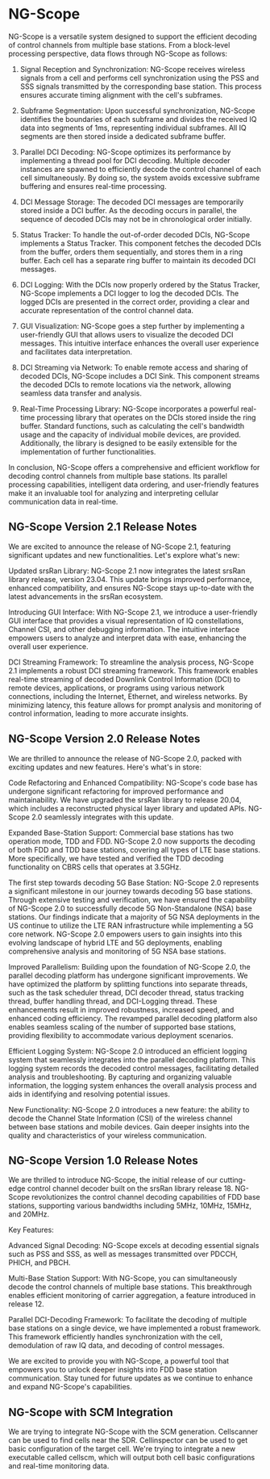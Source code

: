 NG-Scope
========

NG-Scope is a versatile system designed to support the efficient decoding of control channels from multiple base stations. From a block-level processing perspective, data flows through  NG-Scope as follows:
 
1. 	Signal Reception and Synchronization:
NG-Scope receives wireless signals from a cell and performs cell synchronization using the PSS and SSS signals transmitted by the corresponding base station. This process ensures accurate timing alignment with the cell's subframes.
 
2. 	Subframe Segmentation:
Upon successful synchronization, NG-Scope identifies the boundaries of each subframe and divides the received IQ data into segments of 1ms, representing individual subframes. All IQ segments are then stored inside a dedicated subframe buffer.
 
3. 	Parallel DCI Decoding:
NG-Scope optimizes its performance by implementing a thread pool for DCI decoding. Multiple decoder instances are spawned to efficiently decode the control channel of each cell simultaneously. By doing so, the system avoids excessive subframe buffering and ensures real-time processing.
 
4. 	DCI Message Storage:
The decoded DCI messages are temporarily stored inside a DCI buffer. As the decoding occurs in parallel, the sequence of decoded DCIs may not be in chronological order initially.
 
5. 	Status Tracker:
To handle the out-of-order decoded DCIs, NG-Scope implements a Status Tracker. This component fetches the decoded DCIs from the buffer, orders them sequentially, and stores them in a ring buffer. Each cell has a separate ring buffer to maintain its decoded DCI messages.
 
6. 	DCI Logging:
With the DCIs now properly ordered by the Status Tracker, NG-Scope implements a DCI logger to log the decoded DCIs. The logged DCIs are presented in the correct order, providing a clear and accurate representation of the control channel data.
 
7. 	GUI Visualization:
NG-Scope goes a step further by implementing a user-friendly GUI that allows users to visualize the decoded DCI messages. This intuitive interface enhances the overall user experience and facilitates data interpretation.
 
8. 	DCI Streaming via Network:
To enable remote access and sharing of decoded DCIs, NG-Scope includes a DCI Sink. This component streams the decoded DCIs to remote locations via the network, allowing seamless data transfer and analysis.
 
9. 	Real-Time Processing Library:
NG-Scope incorporates a powerful real-time processing library that operates on the DCIs stored inside the ring buffer. Standard functions, such as calculating the cell's bandwidth usage and the capacity of individual mobile devices, are provided. Additionally, the library is designed to be easily extensible for the implementation of further functionalities.
 
In conclusion, NG-Scope offers a comprehensive and efficient workflow for decoding control channels from multiple base stations. Its parallel processing capabilities, intelligent data ordering, and user-friendly features make it an invaluable tool for analyzing and interpreting cellular communication data in real-time.

## NG-Scope Version 2.1 Release Notes

We are excited to announce the release of NG-Scope 2.1, featuring significant updates and new functionalities. Let's explore what's new:
 
Updated srsRan Library: NG-Scope 2.1 now integrates the latest srsRan library release, version 23.04. This update brings improved performance, enhanced compatibility, and ensures NG-Scope stays up-to-date with the latest advancements in the srsRan ecosystem.
 
Introducing GUI Interface: With NG-Scope 2.1, we introduce a user-friendly GUI interface that provides a visual representation of IQ constellations, Channel CSI, and other debugging information. The intuitive interface empowers users to analyze and interpret data with ease, enhancing the overall user experience.
 
DCI Streaming Framework: To streamline the analysis process, NG-Scope 2.1 implements a robust DCI streaming framework. This framework enables real-time streaming of decoded Downlink Control Information (DCI) to remote devices, applications, or programs using various network connections, including the Internet, Ethernet, and wireless networks. By minimizing latency, this feature allows for prompt analysis and monitoring of control information, leading to more accurate insights.

## NG-Scope Version 2.0 Release Notes
 
We are thrilled to announce the release of NG-Scope 2.0, packed with exciting updates and new features. Here's what's in store:
 
Code Refactoring and Enhanced Compatibility: NG-Scope's code base has undergone significant refactoring for improved performance and maintainability. We have upgraded the srsRan library to release 20.04, which includes a reconstructed physical layer library and updated APIs. NG-Scope 2.0 seamlessly integrates with this update.

Expanded Base-Station Support: Commercial base stations has two operation mode, TDD and FDD. NG-Scope 2.0 now supports the decoding of both FDD and TDD base stations, covering all types of LTE base stations. More specifically, we have tested and verified the TDD decoding functionality on CBRS cells that operates at 3.5GHz.

The first step towards decoding 5G Base Station: NG-Scope 2.0 represents a significant milestone in our journey towards decoding 5G base stations. Through extensive testing and verification, we have ensured the capability of NG-Scope 2.0 to successfully decode 5G Non-Standalone (NSA) base stations. Our findings indicate that a majority of 5G NSA deployments in the US continue to utilize the LTE RAN infrastructure while implementing a 5G core network. NG-Scope 2.0 empowers users to gain insights into this evolving landscape of hybrid LTE and 5G deployments, enabling comprehensive analysis and monitoring of 5G NSA base stations.

Improved Parallelism: Building upon the foundation of NG-Scope 2.0, the parallel decoding platform has undergone significant improvements. We have optimized the platform by splitting functions into separate threads, such as the task scheduler thread, DCI decoder thread, status tracking thread, buffer handling thread, and DCI-Logging thread. These enhancements result in improved robustness, increased speed, and enhanced coding efficiency. The revamped parallel decoding platform also enables seamless scaling of the number of supported base stations, providing flexibility to accommodate various deployment scenarios.

Efficient Logging System: NG-Scope 2.0 introduced an efficient logging system that seamlessly integrates into the parallel decoding platform. This logging system records the decoded control messages, facilitating detailed analysis and troubleshooting. By capturing and organizing valuable information, the logging system enhances the overall analysis process and aids in identifying and resolving potential issues.

New Functionality: NG-Scope 2.0 introduces a new feature: the ability to decode the Channel State Information (CSI) of the wireless channel between base stations and mobile devices. Gain deeper insights into the quality and characteristics of your wireless communication.


## NG-Scope Version 1.0 Release Notes
 
We are thrilled to introduce NG-Scope, the initial release of our cutting-edge control channel decoder built on the srsRan library release 18. NG-Scope revolutionizes the control channel decoding capabilities of FDD base stations, supporting various bandwidths including 5MHz, 10MHz, 15MHz, and 20MHz.
 
Key Features:
 
Advanced Signal Decoding: NG-Scope excels at decoding essential signals such as PSS and SSS, as well as messages transmitted over PDCCH, PHICH, and PBCH.
 
Multi-Base Station Support: With NG-Scope, you can simultaneously decode the control channels of multiple base stations. This breakthrough enables efficient monitoring of carrier aggregation, a feature introduced in release 12.
 
Parallel DCI-Decoding Framework: To facilitate the decoding of multiple base stations on a single device, we have implemented a robust framework. This framework efficiently handles synchronization with the cell, demodulation of raw IQ data, and decoding of control messages.
 
We are excited to provide you with NG-Scope, a powerful tool that empowers you to unlock deeper insights into FDD base station communication. Stay tuned for future updates as we continue to enhance and expand NG-Scope's capabilities.


## NG-Scope with SCM Integration

We are trying to integrate NG-Scope with the SCM generation. Cellscanner can be used to find cells near the SDR. Cellinspector can be used to get basic configuration of the target cell. We're trying to integrate a new executable called cellscm, which will output both cell basic configurations and real-time monitoring data. 
